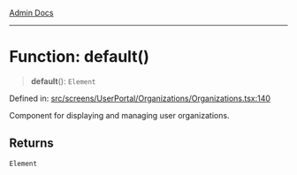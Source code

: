 [Admin Docs](/)

***

# Function: default()

> **default**(): `Element`

Defined in: [src/screens/UserPortal/Organizations/Organizations.tsx:140](https://github.com/PalisadoesFoundation/talawa-admin/blob/main/src/screens/UserPortal/Organizations/Organizations.tsx#L140)

Component for displaying and managing user organizations.

## Returns

`Element`
